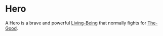 # Hero

A Hero is a brave and powerful [Living-Being](404.md) that normally fights for [The-Good](60120.md).
